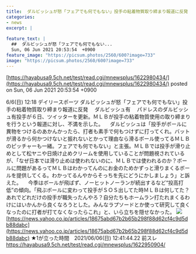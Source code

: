 ```yaml
---
title:  ダルビッシュが怒「フェアでも何でもない」投手の粘着物質取り締まり報道に反発 ★2  
categories:
- news
excerpt: |
  
feature_text: |
  ##  ダルビッシュが怒「フェアでも何でもない...
  Sun, 06 Jun 2021 20:53:54  +0900
feature_image: "https://picsum.photos/2560/600?image=733"
image: "https://picsum.photos/2560/600?image=733"
---
```


[https://hayabusa9.5ch.net/test/read.cgi/mnewsplus/1622980434/](https://hayabusa9.5ch.net/test/read.cgi/mnewsplus/1622980434/)
posted on Sun, 06 Jun 2021 20:53:54  +0900

<!--more-->

6/6(日) 12:18 デイリースポーツ ダルビッシュが怒「フェアでも何でもない」投手の粘着物質取り締まり報道に反発 　ダルビッシュ有 　パドレスのダルビッシュ有投手が６日、ツイッターを更新。ＭＬＢが投手の粘着物質使用の取り締まりを行うという報道に対し、不満を示した。 　ダルビッシュは「投手がボールに異物をつけるのあかんかったら、打者も素手で何もつけずに打ってくれ。バットが滑るから何かつけないと振れないとかって理由なら滑るボール使ってるＭＬＢのピッチャーも一緒。フェアでも何でもない」と主張。ＭＬＢでは投手が滑り止めとして松ヤニや日焼け止めクリームを使用していることが問題視されているが、「なぜ日本では滑り止めは使われないのに、ＭＬＢでは使われるのか？ボールに問題があるってＭＬＢはわかってんのにお金のためかずっと滑りまくるボールを提供してくる。わかってるんやからそっちを先にどうにかしましょう」と訴えた。 　今季はボールが飛ばず、ノーヒットノーランが続出するなど“投高打低”の傾向。「飛ぶボールに変わって投手がＳＯＳ出してた時ＭＬＢは何してた？あれでどれだけの投手が職失ったんやろ？自分たちもホームラン打たれまくるわけにはいかんから良くなろうとした。みんなラプソードとか使って研究して良くなったのに打者が打てなくなったらこれ」と、いら立ちを隠せなかった。 ![](https://amd-pctr.c.yimg.jp/r/iwiz-amd/20210606-00000057-dal-000-7-view.jpg) [https://news.yahoo.co.jp/articles/18675abd67b2b65b298f88d62cf4c9d5db88dabc](https://news.yahoo.co.jp/articles/18675abd67b2b65b298f88d62cf4c9d5db88dabc) ★1が立った時間　2021/06/06(日) 12:41:44.22 前スレ https://hayabusa9.5ch.net/test/read.cgi/mnewsplus/1622950904/
